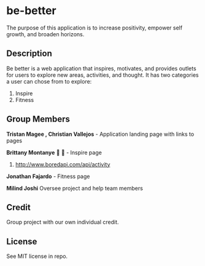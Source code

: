 # be-better
The purpose of this application is to increase positivity, empower self growth, and broaden horizons. 

## Description
Be better is a web application that inspires, motivates, and provides outlets for users to explore new areas, activities, and thought. 
It has two categories a user can chose from to explore:

1. Inspire
2. Fitness



## Group Members

**Tristan Magee , Christian Vallejos** - Application landing page with links to pages
 
**Brittany Montanye** :star2: :metal: - Inspire page
1. http://www.boredapi.com/api/activity

**Jonathan Fajardo** - Fitness page

**Milind Joshi** Oversee project and help team members


## Credit

Group project with our own individual credit.

## License

See MIT license in repo.
